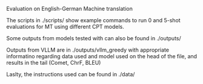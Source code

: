 Evaluation on English-German Machine translation

The scripts in ./scripts/ show example commands to run 0 and 5-shot evaluations for MT using different CPT models. 

Some outputs from models tested with can also be found in ./outputs/

Outputs from VLLM are in ./outputs/vllm_greedy with appropriate informatino regarding data used and model used on the head of the file, and results in the tail (Comet, ChrF, BLEU)

Laslty, the instructions used can be found in ./data/
